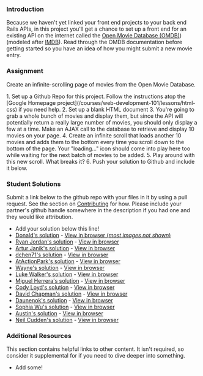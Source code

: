 ### Introduction
Because we haven't yet linked your front end projects to your back end Rails APIs, in this project you'll get a chance to set up a front end for an existing API on the internet called the [Open Movie Database (OMDB)](http://www.omdbapi.com/))(modeled after [IMDB](http://www.imdb.com)). Read through the OMDB documentation before getting started so you have an idea of how you might submit a new movie entry.


### Assignment
Create an infinite-scrolling page of movies from the Open Movie Database.

<div class="lesson-content__panel" markdown="1">
1. Set up a Github Repo for this project.  Follow the instructions atop the [Google Homepage project](/courses/web-development-101/lessons/html-css) if you need help.
2. Set up a blank HTML document
3. You're going to grab a whole bunch of movies and display them, but since the API will potentially return a really large number of movies, you should only display a few at a time.  Make an AJAX call to the database to retrieve and display 10 movies on your page.
4. Create an infinite scroll that loads another 10 movies and adds them to the bottom every time you scroll down to the bottom of the page.  Your "loading..." icon should come into play here too while waiting for the next batch of movies to be added.
5. Play around with this new scroll.  What breaks it?
6. Push your solution to Github and include it below.
</div>

### Student Solutions
Submit a link below to the github repo with your files in it by using a pull request.  See the section on [Contributing](http://github.com/TheOdinProject/curriculum/blob/master/contributing.md) for how.  Please include your partner's github handle somewhere in the description if you had one and they would like attribution.

* Add your solution below this line!
* [Donald's solution](https://github.com/donaldali/odin-js-jquery/tree/master/ajax_infinite_scroll) - [View in browser (*most images not shown*)](http://htmlpreview.github.io/?https://github.com/donaldali/odin-js-jquery/blob/master/ajax_infinite_scroll/index.html)
* [Ryan Jordan's solution](https://github.com/krjordan/odin-project/tree/master/Movie-App) - [View in browser](http://htmlpreview.github.io/?https://github.com/krjordan/odin-project/tree/master/Movie-App/index.html#top)
* [Artur Janik's solution](https://github.com/ArturJanik/TOPJS/tree/master/Project8) - [View in browser](http://rawgit.com/ArturJanik/TOPJS/master/Project8/index.html)
* [dchen71's solution](https://github.com/dchen71/odin-ajax_submission) - [View in browser](http://rawgit.com/dchen71/odin-ajax_submission/master/Index.html)
* [AtActionPark's solution](https://github.com/AtActionPark/odin_ajax_scroll) - [View in browser](http://htmlpreview.github.io/?https://github.com/AtActionPark/odin_ajax_scroll/blob/master/index.html)
* [Wayne's solution](https://github.com/wayneho/Ajax-Infinite-Scroll) - [View in browser](https://rawgit.com/wayneho/Ajax-Infinite-Scroll/master/index.html)
* [Luke Walker's solution](https://github.com/ubershibs/odin-js-course/tree/master/omdb) - [View in browser](http://lukewalker.org/odin/js-course/omdb/)
* [Miguel Herrera's solution](https://github.com/migueloherrera/js-infinite-scroll) - [View in browser](http://htmlpreview.github.io/?https://github.com/migueloherrera/js-infinite-scroll/blob/master/index.html)
* [Cody Loyd's solution](https://github.com/codyloyd/js-infinite-scrolling-test) - [View in browser](http://codyloyd.com/js-infinite-scrolling-test/)
* [David Chapman's solution](https://github.com/davidchappy/odin_training_projects/tree/master/ajax-infinite-scrolling) - [View in browser](http://movies.dachapman.com/)
* [Daunenok's solution](https://github.com/daunenok/movie-database) - [View in browser](https://daunenok.github.io/movie-database/)
* [Sophia Wu's solution](https://github.com/SophiaLWu/ajax-infinite-scrolling-project) - [View in browser](https://sophialwu.github.io/ajax-infinite-scrolling-project/)
* [Austin's solution](https://github.com/CouchofTomato/infinite_scroll) - [View in browser](https://couchoftomato.github.io/infinite_scroll/)
* [Neil Cudden's solution](https://github.com/ncud4bloc/Ajax_Movies) - [View in browser](https://ncud4bloc.github.io/Ajax_Movies/HTML/indexIOMDB.html)

### Additional Resources
This section contains helpful links to other content. It isn't required, so consider it supplemental for if you need to dive deeper into something.

* Add some!
